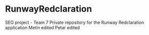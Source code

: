 # RunwayRedclaration
SEG project - Team 7
Private repository for the Runway Redclaration application
Metin edited
Petar edited